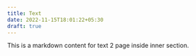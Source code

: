 ```yaml
---
title: Text
date: 2022-11-15T18:01:22+05:30
draft: true
---
```


This is a markdown content for text 2 page inside inner section.
